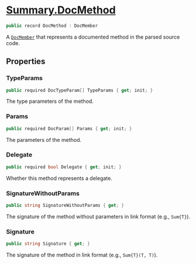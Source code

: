 # [Summary.DocMethod](../src/Core/DocMethod.cs#L7)
```cs
public record DocMethod : DocMember
```

A [`DocMember`](./DocMember.md) that represents a documented method in the parsed source code.

## Properties
### TypeParams
```cs
public required DocTypeParam[] TypeParams { get; init; }
```

The type parameters of the method.

### Params
```cs
public required DocParam[] Params { get; init; }
```

The parameters of the method.

### Delegate
```cs
public required bool Delegate { get; init; }
```

Whether this method represents a delegate.

### SignatureWithoutParams
```cs
public string SignatureWithoutParams { get; }
```

The signature of the method without parameters in link format (e.g., `Sum{T}`).

### Signature
```cs
public string Signature { get; }
```

The signature of the method in link format (e.g., `Sum{T}(T, T)`).

